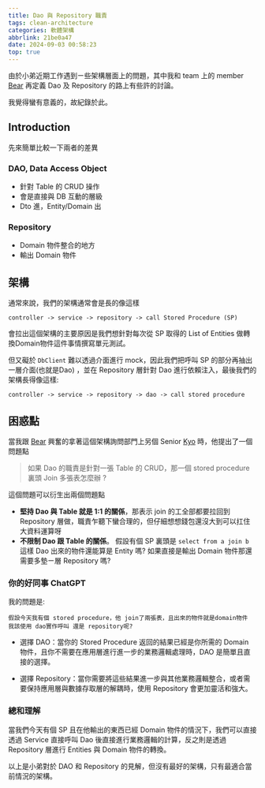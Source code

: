 ```yaml
---
title: Dao 與 Repository 職責
tags: clean-architecture
categories: 軟體架構
abbrlink: 21be0a47
date: 2024-09-03 00:58:23
top: true
---
```

由於小弟近期工作遇到ㄧ些架構層面上的問題，其中我和 team 上的 member [Bear](https://github.com/YNCBearz) 再定義 Dao 及 Repository 的路上有些許的討論。

我覺得蠻有意義的，故紀錄於此。
<!--more-->

## Introduction
先來簡單比較一下兩者的差異
### DAO, Data Access Object
- 針對 Table 的 CRUD 操作
- 會是直接與 DB 互動的層級
- Dto 進，Entity/Domain 出
### Repository
- Domain 物件整合的地方
- 輸出 Domain 物件


## 架構
通常來說，我們的架構通常會是長的像這樣

```text
controller -> service -> repository -> call Stored Procedure (SP) 
```
會拉出這個架構的主要原因是我們想針對每次從 SP 取得的 List of Entities 做轉換Domain物件這件事情撰寫單元測試。

但又礙於 `DbClient` 難以透過介面進行 mock，因此我們把呼叫 SP 的部分再抽出一層介面(也就是Dao) ，並在 Repository 層針對 Dao 進行依賴注入，最後我們的架構長得像這樣:
```text
controller -> service -> repository -> dao -> call stored procedure
```

## 困惑點
當我跟 [Bear](https://github.com/YNCBearz) 興奮的拿著這個架構詢問部門上另個 Senior [Kyo](https://github.com/kyoforing) 時，他提出了一個問題點
> 如果 Dao 的職責是針對一張 Table 的 CRUD，那一個 stored procedure 裏頭 Join 多張表怎麼辦 ?

這個問題可以衍生出兩個問題點
- **堅持 Dao 與 Table 就是 1:1 的關係**，那表示 join 的工全部都要拉回到 Repository 層做，職責乍聽下蠻合理的，但仔細想想錢包還沒大到可以扛住大資料運算呀
- **不限制 Dao 跟 Table 的關係**。 假設有個 SP 裏頭是 `select from a join b` 這樣 Dao 出來的物件還能算是 Entity 嗎? 如果直接是輸出 Domain 物件那還需要多墊ㄧ層 Repository 嗎?

### 你的好同事 ChatGPT
我的問題是:
```text
假設今天我有個 stored procedure，他 join了兩張表，且出來的物件就是domain物件
我該使用 dao實作呼叫 還是 repository呢?
```
- 選擇 DAO：當你的 Stored Procedure 返回的結果已經是你所需的 Domain 物件，且你不需要在應用層進行進一步的業務邏輯處理時，DAO 是簡單且直接的選擇。

- 選擇 Repository：當你需要將這些結果進一步與其他業務邏輯整合，或者需要保持應用層與數據存取層的解耦時，使用 Repository 會更加靈活和強大。

### 總和理解 
當我們今天有個 SP 且在他輸出的東西已經 Domain 物件的情況下，我們可以直接透過 Service 直接呼叫 Dao 後直接進行業務邏輯的計算，反之則是透過 Repository 層進行 Entities 與 Domain 物件的轉換。

以上是小弟對於 DAO 和 Repository 的見解，但沒有最好的架構，只有最適合當前情況的架構。


